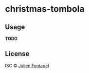# christmas-tombola

## Usage

**TODO**

## License

ISC © [Julien Fontanet](https://github.com/julien-f)

